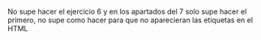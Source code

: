 No supe hacer el ejercicio 6 y en los apartados del 7 solo supe hacer el primero, no supe como hacer para que no aparecieran las etiquetas en el HTML
